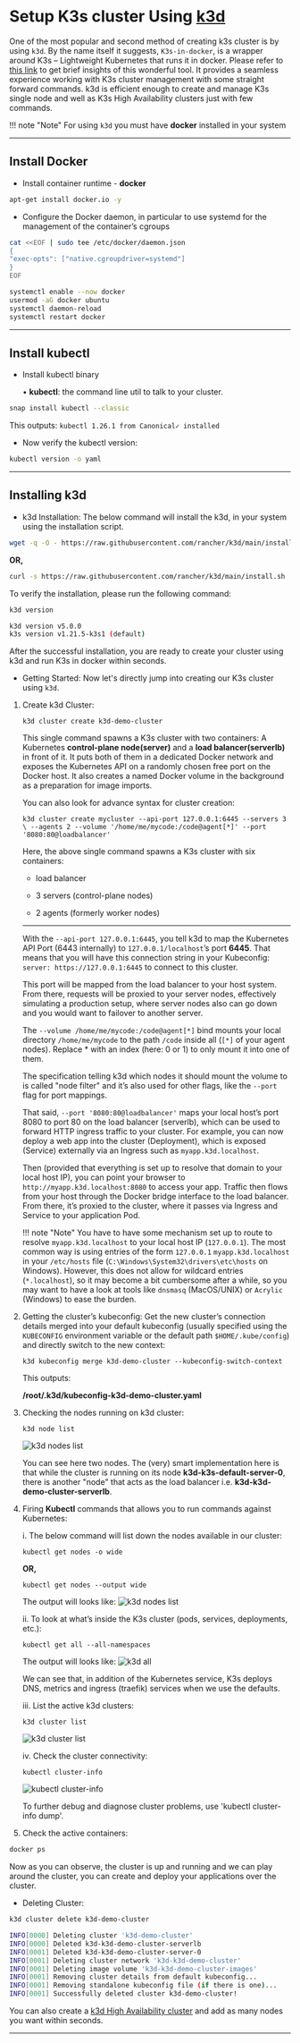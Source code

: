 # Setup K3s cluster Using [k3d](https://k3d.io/v4.4.8/)

One of the most popular and second method of creating k3s cluster is by using `k3d`.
By the name itself it suggests, `K3s-in-docker`, is a wrapper around K3s – Lightweight
Kubernetes that runs it in docker. Please refer to [this link](https://collabnix.com/top-10-kubernetes-tool-you-need-for-2021-part-2/)
to get brief insights of this wonderful tool. It provides a seamless experience
working with K3s cluster management with some straight forward commands. k3d is
efficient enough to create and manage K3s single node and well as K3s High
Availability clusters just with few commands.

!!! note "Note"
    For using `k3d` you must have **docker** installed in your system

---

## Install **Docker**

- Install container runtime - **docker**

```sh
apt-get install docker.io -y
```

- Configure the Docker daemon, in particular to use systemd for the management
of the container’s cgroups

```sh
cat <<EOF | sudo tee /etc/docker/daemon.json
{
"exec-opts": ["native.cgroupdriver=systemd"]
}
EOF

systemctl enable --now docker
usermod -aG docker ubuntu
systemctl daemon-reload
systemctl restart docker
```

---

## Install **kubectl**

- Install kubectl binary

    • **kubectl**: the command line util to talk to your cluster.

```sh
snap install kubectl --classic
```

This outputs: `kubectl 1.26.1 from Canonical✓ installed`

- Now verify the kubectl version:

```sh
kubectl version -o yaml
```

---

## Installing k3d

- k3d Installation:
The below command will install the k3d, in your system using the installation script.

```sh
wget -q -O - https://raw.githubusercontent.com/rancher/k3d/main/install.sh | bash
```

**OR,**

```sh
curl -s https://raw.githubusercontent.com/rancher/k3d/main/install.sh | bash
```

To verify the installation, please run the following command:

```sh
k3d version

k3d version v5.0.0
k3s version v1.21.5-k3s1 (default)
```

After the successful installation, you are ready to create your cluster using k3d
and run K3s in docker within seconds.

- Getting Started:
Now let's directly jump into creating our K3s cluster using `k3d`.

1. Create k3d Cluster:

    `k3d cluster create k3d-demo-cluster`

    This single command spawns a K3s cluster with two containers: A Kubernetes
    **control-plane node(server)** and a **load balancer(serverlb)** in front of
    it. It puts both of them in a dedicated Docker network and exposes the Kubernetes
    API on a randomly chosen free port on the Docker host. It also creates a named
    Docker volume in the background as a preparation for image imports.

    You can also look for advance syntax for cluster creation:

    `k3d cluster create mycluster --api-port 127.0.0.1:6445 --servers 3 \
        --agents 2 --volume '/home/me/mycode:/code@agent[*]' --port '8080:80@loadbalancer'`

    Here, the above single command spawns a K3s cluster with six containers:

    - load balancer

    - 3 servers (control-plane nodes)

    - 2 agents (formerly worker nodes)

    ---
    With the `--api-port 127.0.0.1:6445`, you tell k3d to map the Kubernetes API
    Port (6443 internally) to `127.0.0.1/localhost`’s port **6445**. That means
    that you will have this connection string in your Kubeconfig:
    `server: https://127.0.0.1:6445` to connect to this cluster.

    This port will be mapped from the load balancer to your host system. From there,
    requests will be proxied to your server nodes, effectively simulating a production
    setup, where server nodes also can go down and you would want to failover to
    another server.

    The `--volume /home/me/mycode:/code@agent[*]` bind mounts your local directory
    `/home/me/mycode` to the path `/code` inside all (`[*]` of your agent nodes).
    Replace * with an index (here: 0 or 1) to only mount it into one of them.

    The specification telling k3d which nodes it should mount the volume to is called
    "node filter" and it’s also used for other flags, like the `--port` flag for
    port mappings.

    That said, `--port '8080:80@loadbalancer'` maps your local host’s port 8080 to
    port 80 on the load balancer (serverlb), which can be used to forward HTTP
    ingress traffic to your cluster. For example, you can now deploy a web app into
    the cluster (Deployment), which is exposed (Service) externally via an Ingress
    such as `myapp.k3d.localhost`.

    Then (provided that everything is set up to resolve that domain to your local
    host IP), you can point your browser to `http://myapp.k3d.localhost:8080` to
    access your app. Traffic then flows from your host through the Docker bridge
    interface to the load balancer. From there, it’s proxied to the cluster, where
    it passes via Ingress and Service to your application Pod.

    !!! note "Note"
        You have to have some mechanism set up to route to resolve `myapp.k3d.localhost`
        to your local host IP (`127.0.0.1`). The most common way is using entries
        of the form `127.0.0.1` `myapp.k3d.localhost` in your `/etc/hosts` file
        (`C:\Windows\System32\drivers\etc\hosts` on Windows). However, this does
        not allow for wildcard entries (`*.localhost`), so it may become a bit
        cumbersome after a while, so you may want to have a look at tools like
        `dnsmasq` (MacOS/UNIX) or `Acrylic` (Windows)  to ease the burden.

2. Getting the cluster’s kubeconfig:
Get the new cluster’s connection details merged into your default kubeconfig (usually
specified using the `KUBECONFIG` environment variable or the default path
`$HOME/.kube/config`) and directly switch to the new context:

    `k3d kubeconfig merge k3d-demo-cluster --kubeconfig-switch-context`

    This outputs:

    **/root/.k3d/kubeconfig-k3d-demo-cluster.yaml**

3. Checking the nodes running on k3d cluster:

    `k3d node list`

    ![k3d nodes list](../images/k3d-nodes-list.png)

    You can see here two nodes. The (very) smart implementation here is that while
    the cluster is running on its node **k3d-k3s-default-server-0**, there is
    another "node" that acts as the load balancer i.e. **k3d-k3d-demo-cluster-serverlb**.

4. Firing **Kubectl** commands that allows you to run commands against Kubernetes:

    i. The below command will list down the nodes available in our cluster:

    `kubectl get nodes -o wide`

    **OR,**

    `kubectl get nodes --output wide`

    The output will looks like:
    ![k3d nodes list](../images/k3d_nodes.png)

    ii. To look at what’s inside the K3s cluster (pods, services, deployments,
    etc.):

    `kubectl get all --all-namespaces`

    The output will looks like:
    ![k3d all](../images/k3d_all.png)

    We can see that, in addition of the Kubernetes service, K3s deploys DNS,
    metrics and ingress (traefik) services when we use the defaults.

    iii. List the active k3d clusters:

    `k3d cluster list`

    ![k3d cluster list](../images/k3d-cluster-list.png)

    iv. Check the cluster connectivity:

    `kubectl cluster-info`

    ![kubectl cluster-info](../images/k3d-cluster-info.png)

    To further debug and diagnose cluster problems, use 'kubectl cluster-info dump'.

5. Check the active containers:

```sh
docker ps
```

Now as you can observe, the cluster is up and running and we can play around the
cluster, you can create and deploy your applications over the cluster.

- Deleting Cluster:

```sh
k3d cluster delete k3d-demo-cluster

INFO[0000] Deleting cluster 'k3d-demo-cluster'
INFO[0000] Deleted k3d-k3d-demo-cluster-serverlb
INFO[0001] Deleted k3d-k3d-demo-cluster-server-0
INFO[0001] Deleting cluster network 'k3d-k3d-demo-cluster'
INFO[0001] Deleting image volume 'k3d-k3d-demo-cluster-images'
INFO[0001] Removing cluster details from default kubeconfig...
INFO[0001] Removing standalone kubeconfig file (if there is one)...
INFO[0001] Successfully deleted cluster k3d-demo-cluster!
```

You can also create a [k3d High Availability cluster](k3s-ha-cluster-using-k3d.md)
and add as many nodes you want within seconds.

---
